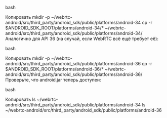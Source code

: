 bash

Копировать
mkdir -p ~/webrtc-android/src/third_party/android_sdk/public/platforms/android-34
cp -r $ANDROID_SDK_ROOT/platforms/android-34/* ~/webrtc-android/src/third_party/android_sdk/public/platforms/android-34/
Аналогично для API 36 (на случай, если WebRTC всё ещё требует её):

bash

Копировать
mkdir -p ~/webrtc-android/src/third_party/android_sdk/public/platforms/android-36
cp -r $ANDROID_SDK_ROOT/platforms/android-36/* ~/webrtc-android/src/third_party/android_sdk/public/platforms/android-36/
Проверьте, что android.jar теперь доступен:

bash

Копировать
ls ~/webrtc-android/src/third_party/android_sdk/public/platforms/android-34
ls ~/webrtc-android/src/third_party/android_sdk/public/platforms/android-36